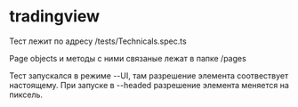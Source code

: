 # tradingview

Тест лежит по адресу /tests/Technicals.spec.ts

Page objects и методы с ними связаные лежат в папке /pages

Тест запускался в режиме --UI, там разрешение элемента соотвествует настоящему. При запуске в --headed разрешение элемента меняется на пиксель.

